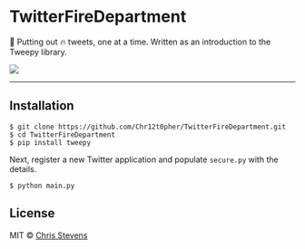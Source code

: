 # TwitterFireDepartment

:fire_engine: Putting out :fire: tweets, one at a time. Written as an introduction to the Tweepy library.

![](http://cstevens.biz/img/portfolio-twitterfiredept.jpg)

---

## Installation

```
$ git clone https://github.com/Chr12t0pher/TwitterFireDepartment.git
$ cd TwitterFireDepartment
$ pip install tweepy
```

Next, register a new Twitter application and populate `secure.py` with the details.

```
$ python main.py
```

## License
MIT © [Chris Stevens](http://cstevens.biz)
